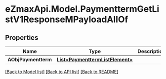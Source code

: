
# eZmaxApi.Model.PaymenttermGetListV1ResponseMPayloadAllOf

## Properties

Name | Type | Description | Notes
------------ | ------------- | ------------- | -------------
**AObjPaymentterm** | [**List&lt;PaymenttermListElement&gt;**](PaymenttermListElement.md) |  | 

[[Back to Model list]](../README.md#documentation-for-models)
[[Back to API list]](../README.md#documentation-for-api-endpoints)
[[Back to README]](../README.md)

